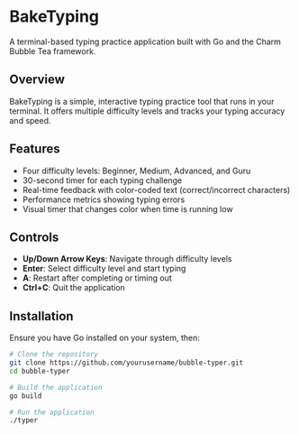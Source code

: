 # BakeTyping

A terminal-based typing practice application built with Go and the Charm Bubble Tea framework.

## Overview

BakeTyping is a simple, interactive typing practice tool that runs in your terminal. It offers multiple difficulty levels and tracks your typing accuracy and speed.

## Features

- Four difficulty levels: Beginner, Medium, Advanced, and Guru
- 30-second timer for each typing challenge
- Real-time feedback with color-coded text (correct/incorrect characters)
- Performance metrics showing typing errors
- Visual timer that changes color when time is running low

## Controls

- **Up/Down Arrow Keys**: Navigate through difficulty levels
- **Enter**: Select difficulty level and start typing
- **A**: Restart after completing or timing out
- **Ctrl+C**: Quit the application

## Installation

Ensure you have Go installed on your system, then:

```bash
# Clone the repository
git clone https://github.com/yourusername/bubble-typer.git
cd bubble-typer

# Build the application
go build

# Run the application
./typer
